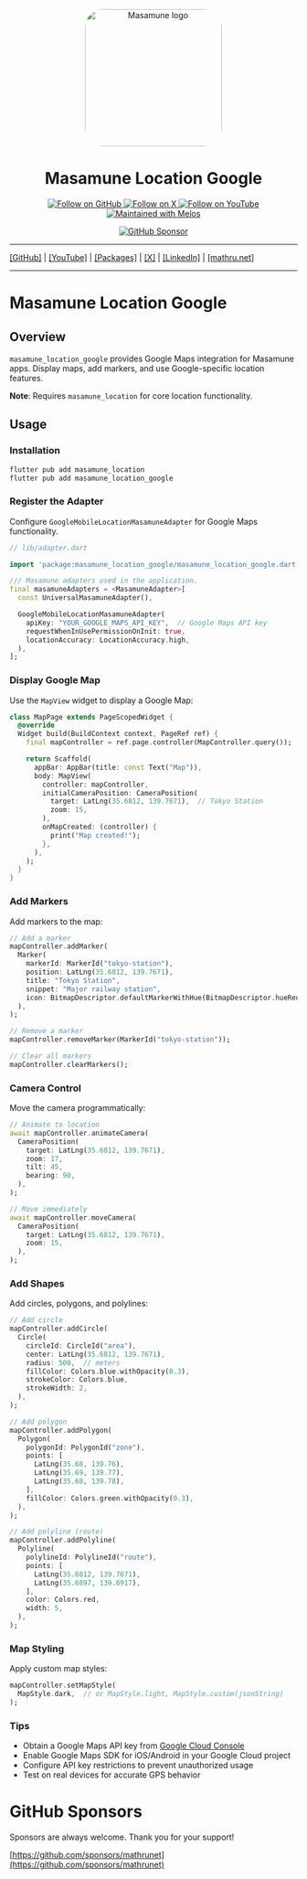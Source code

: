 <p align="center">
  <a href="https://mathru.net">
    <img width="240px" src="https://raw.githubusercontent.com/mathrunet/flutter_masamune/master/.github/images/icon.png" alt="Masamune logo" style="border-radius: 32px"s><br/>
  </a>
  <h1 align="center">Masamune Location Google</h1>
</p>

<p align="center">
  <a href="https://github.com/mathrunet">
    <img src="https://img.shields.io/static/v1?label=GitHub&message=Follow&logo=GitHub&color=333333&link=https://github.com/mathrunet" alt="Follow on GitHub" />
  </a>
  <a href="https://x.com/mathru">
    <img src="https://img.shields.io/static/v1?label=@mathru&message=Follow&logo=X&color=0F1419&link=https://x.com/mathru" alt="Follow on X" />
  </a>
  <a href="https://www.youtube.com/c/mathrunetchannel">
    <img src="https://img.shields.io/static/v1?label=YouTube&message=Follow&logo=YouTube&color=FF0000&link=https://www.youtube.com/c/mathrunetchannel" alt="Follow on YouTube" />
  </a>
  <a href="https://github.com/invertase/melos">
    <img src="https://img.shields.io/static/v1?label=maintained%20with&message=melos&color=FF1493&link=https://github.com/invertase/melos" alt="Maintained with Melos" />
  </a>
</p>

<p align="center">
  <a href="https://github.com/sponsors/mathrunet"><img src="https://img.shields.io/static/v1?label=Sponsor&message=%E2%9D%A4&logo=GitHub&color=ff69b4&link=https://github.com/sponsors/mathrunet" alt="GitHub Sponsor" /></a>
</p>

---

[[GitHub]](https://github.com/mathrunet) | [[YouTube]](https://www.youtube.com/c/mathrunetchannel) | [[Packages]](https://pub.dev/publishers/mathru.net/packages) | [[X]](https://x.com/mathru) | [[LinkedIn]](https://www.linkedin.com/in/mathrunet/) | [[mathru.net]](https://mathru.net)

---

# Masamune Location Google

## Overview

`masamune_location_google` provides Google Maps integration for Masamune apps. Display maps, add markers, and use Google-specific location features.

**Note**: Requires `masamune_location` for core location functionality.

## Usage

### Installation

```bash
flutter pub add masamune_location
flutter pub add masamune_location_google
```

### Register the Adapter

Configure `GoogleMobileLocationMasamuneAdapter` for Google Maps functionality.

```dart
// lib/adapter.dart

import 'package:masamune_location_google/masamune_location_google.dart';

/// Masamune adapters used in the application.
final masamuneAdapters = <MasamuneAdapter>[
  const UniversalMasamuneAdapter(),

  GoogleMobileLocationMasamuneAdapter(
    apiKey: "YOUR_GOOGLE_MAPS_API_KEY",  // Google Maps API key
    requestWhenInUsePermissionOnInit: true,
    locationAccuracy: LocationAccuracy.high,
  ),
];
```

### Display Google Map

Use the `MapView` widget to display a Google Map:

```dart
class MapPage extends PageScopedWidget {
  @override
  Widget build(BuildContext context, PageRef ref) {
    final mapController = ref.page.controller(MapController.query());

    return Scaffold(
      appBar: AppBar(title: const Text("Map")),
      body: MapView(
        controller: mapController,
        initialCameraPosition: CameraPosition(
          target: LatLng(35.6812, 139.7671),  // Tokyo Station
          zoom: 15,
        ),
        onMapCreated: (controller) {
          print("Map created!");
        },
      ),
    );
  }
}
```

### Add Markers

Add markers to the map:

```dart
// Add a marker
mapController.addMarker(
  Marker(
    markerId: MarkerId("tokyo-station"),
    position: LatLng(35.6812, 139.7671),
    title: "Tokyo Station",
    snippet: "Major railway station",
    icon: BitmapDescriptor.defaultMarkerWithHue(BitmapDescriptor.hueRed),
  ),
);

// Remove a marker
mapController.removeMarker(MarkerId("tokyo-station"));

// Clear all markers
mapController.clearMarkers();
```

### Camera Control

Move the camera programmatically:

```dart
// Animate to location
await mapController.animateCamera(
  CameraPosition(
    target: LatLng(35.6812, 139.7671),
    zoom: 17,
    tilt: 45,
    bearing: 90,
  ),
);

// Move immediately
await mapController.moveCamera(
  CameraPosition(
    target: LatLng(35.6812, 139.7671),
    zoom: 15,
  ),
);
```

### Add Shapes

Add circles, polygons, and polylines:

```dart
// Add circle
mapController.addCircle(
  Circle(
    circleId: CircleId("area"),
    center: LatLng(35.6812, 139.7671),
    radius: 500,  // meters
    fillColor: Colors.blue.withOpacity(0.3),
    strokeColor: Colors.blue,
    strokeWidth: 2,
  ),
);

// Add polygon
mapController.addPolygon(
  Polygon(
    polygonId: PolygonId("zone"),
    points: [
      LatLng(35.68, 139.76),
      LatLng(35.69, 139.77),
      LatLng(35.68, 139.78),
    ],
    fillColor: Colors.green.withOpacity(0.3),
  ),
);

// Add polyline (route)
mapController.addPolyline(
  Polyline(
    polylineId: PolylineId("route"),
    points: [
      LatLng(35.6812, 139.7671),
      LatLng(35.6897, 139.6917),
    ],
    color: Colors.red,
    width: 5,
  ),
);
```

### Map Styling

Apply custom map styles:

```dart
mapController.setMapStyle(
  MapStyle.dark,  // or MapStyle.light, MapStyle.custom(jsonString)
);
```

### Tips

- Obtain a Google Maps API key from [Google Cloud Console](https://console.cloud.google.com/)
- Enable Google Maps SDK for iOS/Android in your Google Cloud project
- Configure API key restrictions to prevent unauthorized usage
- Test on real devices for accurate GPS behavior

# GitHub Sponsors

Sponsors are always welcome. Thank you for your support!

[https://github.com/sponsors/mathrunet](https://github.com/sponsors/mathrunet)